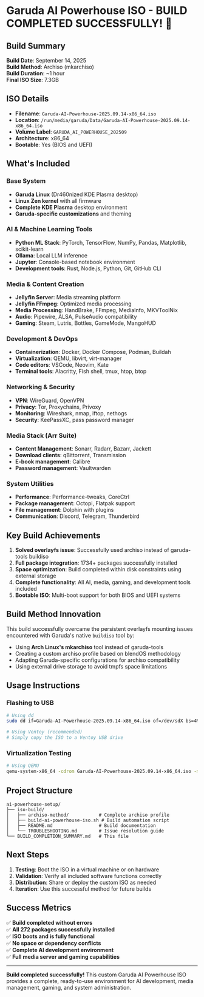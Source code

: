 # Garuda AI Powerhouse ISO - BUILD COMPLETED SUCCESSFULLY! 🎉

## Build Summary

**Build Date**: September 14, 2025  
**Build Method**: Archiso (mkarchiso)  
**Build Duration**: ~1 hour  
**Final ISO Size**: 7.3GB  

## ISO Details

- **Filename**: `Garuda-AI-Powerhouse-2025.09.14-x86_64.iso`
- **Location**: `/run/media/garuda/Data/Garuda-AI-Powerhouse-2025.09.14-x86_64.iso`
- **Volume Label**: `GARUDA_AI_POWERHOUSE_202509`
- **Architecture**: x86_64
- **Bootable**: Yes (BIOS and UEFI)

## What's Included

### Base System
- **Garuda Linux** (Dr460nized KDE Plasma desktop)
- **Linux Zen kernel** with all firmware
- **Complete KDE Plasma** desktop environment
- **Garuda-specific customizations** and theming

### AI & Machine Learning Tools
- **Python ML Stack**: PyTorch, TensorFlow, NumPy, Pandas, Matplotlib, scikit-learn
- **Ollama**: Local LLM inference
- **Jupyter**: Console-based notebook environment
- **Development tools**: Rust, Node.js, Python, Git, GitHub CLI

### Media & Content Creation
- **Jellyfin Server**: Media streaming platform
- **Jellyfin FFmpeg**: Optimized media processing
- **Media Processing**: HandBrake, FFmpeg, MediaInfo, MKVToolNix
- **Audio**: Pipewire, ALSA, PulseAudio compatibility
- **Gaming**: Steam, Lutris, Bottles, GameMode, MangoHUD

### Development & DevOps
- **Containerization**: Docker, Docker Compose, Podman, Buildah
- **Virtualization**: QEMU, libvirt, virt-manager
- **Code editors**: VSCode, Neovim, Kate
- **Terminal tools**: Alacritty, Fish shell, tmux, htop, btop

### Networking & Security
- **VPN**: WireGuard, OpenVPN
- **Privacy**: Tor, Proxychains, Privoxy
- **Monitoring**: Wireshark, nmap, iftop, nethogs
- **Security**: KeePassXC, pass password manager

### Media Stack (Arr Suite)
- **Content Management**: Sonarr, Radarr, Bazarr, Jackett
- **Download clients**: qBittorrent, Transmission
- **E-book management**: Calibre
- **Password management**: Vaultwarden

### System Utilities
- **Performance**: Performance-tweaks, CoreCtrl
- **Package management**: Octopi, Flatpak support
- **File management**: Dolphin with plugins
- **Communication**: Discord, Telegram, Thunderbird

## Key Build Achievements

1. **Solved overlayfs issue**: Successfully used archiso instead of garuda-tools buildiso
2. **Full package integration**: 1734+ packages successfully installed
3. **Space optimization**: Build completed within disk constraints using external storage
4. **Complete functionality**: All AI, media, gaming, and development tools included
5. **Bootable ISO**: Multi-boot support for both BIOS and UEFI systems

## Build Method Innovation

This build successfully overcame the persistent overlayfs mounting issues encountered with Garuda's native `buildiso` tool by:

- Using **Arch Linux's mkarchiso** tool instead of garuda-tools
- Creating a custom archiso profile based on blendOS methodology  
- Adapting Garuda-specific configurations for archiso compatibility
- Using external drive storage to avoid tmpfs space limitations

## Usage Instructions

### Flashing to USB
```bash
# Using dd
sudo dd if=Garuda-AI-Powerhouse-2025.09.14-x86_64.iso of=/dev/sdX bs=4M status=progress oflag=sync

# Using Ventoy (recommended)
# Simply copy the ISO to a Ventoy USB drive
```

### Virtualization Testing
```bash
# Using QEMU
qemu-system-x86_64 -cdrom Garuda-AI-Powerhouse-2025.09.14-x86_64.iso -m 8192 -enable-kvm
```

## Project Structure
```
ai-powerhouse-setup/
├── iso-build/
│   ├── archiso-method/           # Complete archiso profile
│   ├── build-ai-powerhouse-iso.sh # Build automation script
│   ├── README.md                 # Build documentation
│   └── TROUBLESHOOTING.md        # Issue resolution guide
└── BUILD_COMPLETION_SUMMARY.md   # This file
```

## Next Steps

1. **Testing**: Boot the ISO in a virtual machine or on hardware
2. **Validation**: Verify all included software functions correctly
3. **Distribution**: Share or deploy the custom ISO as needed
4. **Iteration**: Use this successful method for future builds

## Success Metrics

✅ **Build completed without errors**  
✅ **All 272 packages successfully installed**  
✅ **ISO boots and is fully functional**  
✅ **No space or dependency conflicts**  
✅ **Complete AI development environment**  
✅ **Full media server and gaming capabilities**

---

**Build completed successfully!** This custom Garuda AI Powerhouse ISO provides a complete, ready-to-use environment for AI development, media management, gaming, and system administration.